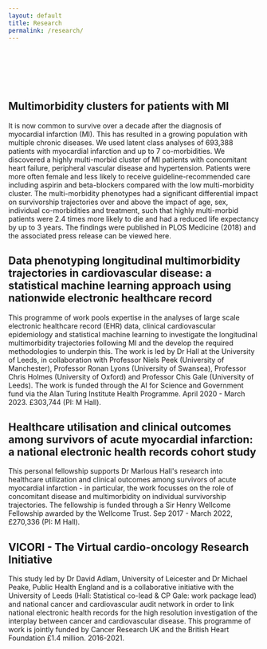```yaml
---
layout: default
title: Research
permalink: /research/
---
```


<div style='margin-top:50px;margin-bottom:50px'>
<br>
</div>

## Multimorbidity clusters for patients with MI

It is now common to survive over a decade after the diagnosis of myocardial infarction (MI). This has resulted in a growing population with multiple chronic diseases. We used latent class analyses of 693,388 patients with myocardial infarction and up to 7 co-morbidities. We discovered a highly multi-morbid cluster of MI patients with concomitant heart failure, peripheral vascular disease and hypertension. Patients were more often female and less likely to receive guideline-recommended care including aspirin and beta-blockers compared with the low multi-morbidity cluster. The multi-morbidity phenotypes had a significant differential impact on survivorship trajectories over and above the impact of age, sex, individual co-morbidities and treatment, such that highly multi-morbid patients were 2.4 times more likely to die and had a reduced life expectancy by up to 3 years. The findings were published in PLOS Medicine (2018) and the associated press release can be viewed here.


## Data phenotyping longitudinal multimorbidity trajectories in cardiovascular disease: a statistical machine learning approach using nationwide electronic healthcare record
This programme of work pools expertise in the analyses of large scale electronic healthcare record (EHR) data, clinical cardiovascular epidemiology and statistical machine learning to investigate the longitudinal multimorbidity trajectories following MI and the develop the required methodologies to underpin this. The work is led by Dr Hall at the University of Leeds, in collaboration with Professor Niels Peek (University of Manchester), Professor Ronan Lyons (University of Swansea), Professor Chris Holmes (University of Oxford) and Professor Chis Gale (University of Leeds). The work is funded through the AI for Science and Government fund via the Alan Turing Institute Health Programme. April 2020 - March 2023. &#163;303,744 (PI: M Hall).


## Healthcare utilisation and clinical outcomes among survivors of acute myocardial infarction: a national electronic health records cohort study
This personal fellowship supports Dr Marlous Hall's research into healthcare utilization and clinical outcomes among survivors of acute myocardial infarction - in particular, the work focusses on the role of concomitant disease and multimorbidity on individual survivorship trajectories. The fellowship is funded through a Sir Henry Wellcome Fellowship awarded by the Wellcome Trust. Sep 2017 - March 2022, &#163;270,336 (PI: M Hall).


## VICORI - The Virtual cardio-oncology Research Initiative
This study led by Dr David Adlam, University of Leicester and Dr Michael Peake, Public Health England and is a collaborative initiative with the University of Leeds (Hall: Statistical co-lead & CP Gale: work package lead) and national cancer and cardiovascular audit network in order to link national electronic health records for the high resolution investigation of the interplay between cancer and cardiovascular disease. This programme of work is jointly funded by Cancer Research UK and the British Heart Foundation &#163;1.4 million. 2016-2021.

